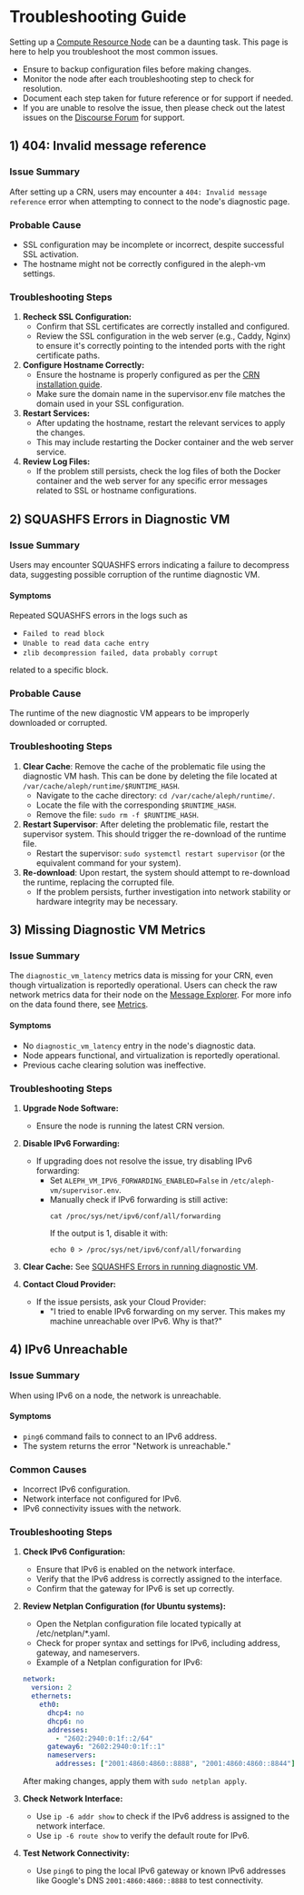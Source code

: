 # Troubleshooting Guide
Setting up a [Compute Resource Node](index.md) can be a daunting task. This page is here to help you troubleshoot the most common issues.

- Ensure to backup configuration files before making changes.
- Monitor the node after each troubleshooting step to check for resolution.
- Document each step taken for future reference or for support if needed.
- If you are unable to resolve the issue, then please check out the latest issues on the [Discourse Forum](https://community.aleph.im/c/node-operators/7) for support.

## 1) 404: Invalid message reference
### Issue Summary
After setting up a CRN, users may encounter a `404: Invalid message reference` error when attempting to connect to the node's diagnostic page.

### Probable Cause

- SSL configuration may be incomplete or incorrect, despite successful SSL activation.
- The hostname might not be correctly configured in the aleph-vm settings.

### Troubleshooting Steps
1. **Recheck SSL Configuration:**
   - Confirm that SSL certificates are correctly installed and configured.
   - Review the SSL configuration in the web server (e.g., Caddy, Nginx) to ensure it's correctly pointing to the intended ports with the right certificate paths.
2. **Configure Hostname Correctly:**
   - Ensure the hostname is properly configured as per the [CRN installation guide](./installation/Debian-11.md#2-installation).
   - Make sure the domain name in the supervisor.env file matches the domain used in your SSL configuration.
3. **Restart Services:**
   - After updating the hostname, restart the relevant services to apply the changes.
   - This may include restarting the Docker container and the web server service.
4. **Review Log Files:**
   - If the problem still persists, check the log files of both the Docker container and the web server for any specific error messages related to SSL or hostname configurations.

## 2) SQUASHFS Errors in Diagnostic VM
### Issue Summary
Users may encounter SQUASHFS errors indicating a failure to decompress data, suggesting possible corruption of the runtime diagnostic VM.

#### Symptoms
Repeated SQUASHFS errors in the logs such as

- `Failed to read block`
- `Unable to read data cache entry`
- `zlib decompression failed, data probably corrupt`

related to a specific block.

### Probable Cause
The runtime of the new diagnostic VM appears to be improperly downloaded or corrupted.

### Troubleshooting Steps

1. **Clear Cache**: Remove the cache of the problematic file using the diagnostic VM hash. This can be done by deleting the file located at `/var/cache/aleph/runtime/$RUNTIME_HASH`.
   - Navigate to the cache directory: `cd /var/cache/aleph/runtime/`.
   - Locate the file with the corresponding `$RUNTIME_HASH`.
   - Remove the file: `sudo rm -f $RUNTIME_HASH`.
2. **Restart Supervisor**: After deleting the problematic file, restart the supervisor system. This should trigger the re-download of the runtime file.
   - Restart the supervisor: `sudo systemctl restart supervisor` (or the equivalent command for your system).
3. **Re-download**: Upon restart, the system should attempt to re-download the runtime, replacing the corrupted file.
   - If the problem persists, further investigation into network stability or hardware integrity may be necessary.

## 3) Missing Diagnostic VM Metrics
### Issue Summary
The `diagnostic_vm_latency` metrics data is missing for your CRN, even though virtualization is reportedly operational.
Users can check the raw network metrics data for their node on the [Message Explorer](https://explorer.aleph.im/messages?showAdvancedFilters=1&channels=aleph-scoring&type=POST&page=1).
For more info on the data found there, see [Metrics](../reliability/metrics.md).

#### Symptoms

- No `diagnostic_vm_latency` entry in the node's diagnostic data.
- Node appears functional, and virtualization is reportedly operational.
- Previous cache clearing solution was ineffective.

### Troubleshooting Steps

1. **Upgrade Node Software:**
    - Ensure the node is running the latest CRN version.

2. **Disable IPv6 Forwarding:**
    - If upgrading does not resolve the issue, try disabling IPv6 forwarding:
        - Set `ALEPH_VM_IPV6_FORWARDING_ENABLED=False` in `/etc/aleph-vm/supervisor.env`.
        - Manually check if IPv6 forwarding is still active:
            ```shell
            cat /proc/sys/net/ipv6/conf/all/forwarding
            ```
            If the output is 1, disable it with:
            ```shell
            echo 0 > /proc/sys/net/ipv6/conf/all/forwarding
            ```

3. **Clear Cache:**
    See [SQUASHFS Errors in running diagnostic VM](#squashfs-errors-in-running-diagnostic-vm). 
4. **Contact Cloud Provider:**
    - If the issue persists, ask your Cloud Provider:
      - "I tried to enable IPv6 forwarding on my server. This makes my machine unreachable over IPv6. Why is that?"


## 4) IPv6 Unreachable
### Issue Summary
When using IPv6 on a node, the network is unreachable.

#### Symptoms

- `ping6` command fails to connect to an IPv6 address.
- The system returns the error "Network is unreachable."

### Common Causes

- Incorrect IPv6 configuration.
- Network interface not configured for IPv6.
- IPv6 connectivity issues with the network.

### Troubleshooting Steps
1. **Check IPv6 Configuration:**
    - Ensure that IPv6 is enabled on the network interface.
    - Verify that the IPv6 address is correctly assigned to the interface.
    - Confirm that the gateway for IPv6 is set up correctly.
2. **Review Netplan Configuration (for Ubuntu systems):**

    - Open the Netplan configuration file located typically at /etc/netplan/*.yaml.
    - Check for proper syntax and settings for IPv6, including address, gateway, and nameservers.
    - Example of a Netplan configuration for IPv6:
    ```yaml
    network:
      version: 2
      ethernets:
        eth0:
          dhcp4: no
          dhcp6: no
          addresses:
            - "2602:2940:0:1f::2/64"
          gateway6: "2602:2940:0:1f::1"
          nameservers:
            addresses: ["2001:4860:4860::8888", "2001:4860:4860::8844"]
    ```
    After making changes, apply them with `sudo netplan apply`.
3. **Check Network Interface:** 
    - Use `ip -6 addr show` to check if the IPv6 address is assigned to the network interface.
    - Use `ip -6 route show` to verify the default route for IPv6.
4. **Test Network Connectivity:**
    - Use `ping6` to ping the local IPv6 gateway or known IPv6 addresses like Google's DNS `2001:4860:4860::8888` to test connectivity.